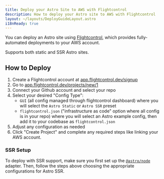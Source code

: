 ```yaml
---
title: Deploy your Astro Site to AWS with Flightcontrol
description: How to deploy your Astro site to AWS with Flightcontrol
layout: ~/layouts/DeployGuideLayout.astro
i18nReady: true
---
```


You can deploy an Astro site using [Flightcontrol](https://www.flightcontrol.dev?ref=astro), which provides fully-automated deployments to your AWS account.

Supports both static and SSR Astro sites.

## How to Deploy

1. Create a Flightcontrol account at [app.flightcontrol.dev/signup](https://app.flightcontrol.dev/signup?ref=astro)
1. Go to [app.flightcontrol.dev/projects/new/1](https://app.flightcontrol.dev/projects/new/1)
1. Connect your Github account and select your repo
1. Select your desired "Config Type":
    - `GUI` (all config managed through flightcontrol dashboard) where you will select the `Astro Static` or `Astro SSR` preset
    - `flightcontrol.json` ("infrastructure as code" option where all config is in your repo) where you will select an Astro example config, then add it to your codebase as `flightcontrol.json`
1. Adjust any configuration as needed
1. Click "Create Project" and complete any required steps like linking your AWS account.


### SSR Setup

To deploy with SSR support, make sure you first set up the [`@astro/node`](/en/guides/integrations-guide/node/) adapter. Then, follow the steps above choosing the appropriate configurations for Astro SSR.

